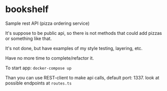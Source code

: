 # bookshelf
Sample rest API (pizza ordering service)

It's suppose to be public api, so there is not methods that could add pizzas or something like that. 

It's not done, but have examples of my style testing, layering, etc. 

Have no more time to complete/refactor it.

To start app:
```docker-compose up```

Than you can use REST-client to make api calls, default port: 1337. look at possible endpoints at `routes.ts`
